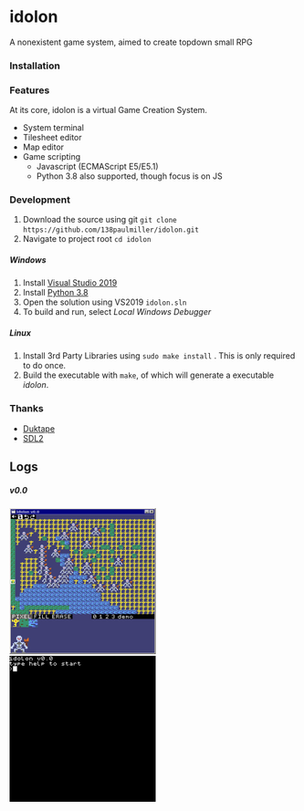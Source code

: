 # idolon 
A nonexistent game system, aimed to create topdown small RPG 

### Installation

### Features 

At its core, idolon is a virtual Game Creation System. 

- System terminal
- Tilesheet editor
- Map editor
- Game scripting
	- Javascript (ECMAScript E5/E5.1)
	- Python 3.8 also supported, though focus is on JS

### Development

1. Download the source using git
`git clone https://github.com/138paulmiller/idolon.git`
2. Navigate to project root
`cd idolon`

##### Windows

1. Install [Visual Studio 2019](https://visualstudio.microsoft.com/downloads/)
2. Install [Python 3.8](https://www.python.org/downloads/release/python-380/)
2. Open the solution using VS2019 `idolon.sln`
3. To build and run, select *Local Windows Debugger*

##### Linux 

1. Install 3rd Party Libraries using `sudo make install` . This is only required to do once.
2. Build the executable with `make`, of which will generate a executable *idolon*. 


### Thanks

- [Duktape](https://duktape.org/)
- [SDL2](https://www.libsdl.org/)

## Logs 

##### v0.0
<img src="./data/screenshots/v0.0_mapeditor.png" width="256" height="256"> <img src="./data/gifs/v0_tileset_edit_demo_0.gif" width="256" height="256">
